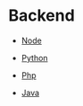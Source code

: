 # Backend

- [Node](node/README.md)

- [Python](python/README.md)

- [Php](php/README.md)

- [Java](java/README.md)
